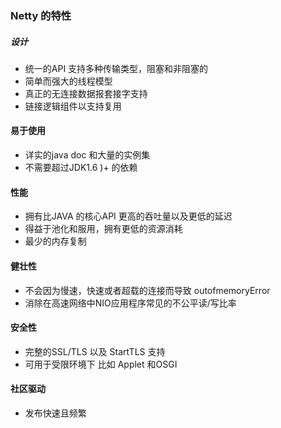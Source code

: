 ### Netty 的特性

##### 设计

- 统一的API 支持多种传输类型，阻塞和非阻塞的
- 简单而强大的线程模型
- 真正的无连接数据报套接字支持
- 链接逻辑组件以支持复用

#### 易于使用

- 详实的java doc 和大量的实例集
- 不需要超过JDK1.6 )+ 的依赖

#### 性能

- 拥有比JAVA 的核心API 更高的吞吐量以及更低的延迟
- 得益于池化和服用，拥有更低的资源消耗
- 最少的内存复制

#### 健壮性

- 不会因为慢速，快速或者超载的连接而导致 outofmemoryError 
- 消除在高速网络中NIO应用程序常见的不公平读/写比率

#### 安全性

- 完整的SSL/TLS 以及 StartTLS 支持
- 可用于受限环境下 比如 Applet 和OSGI

#### 社区驱动

- 发布快速且频繁



